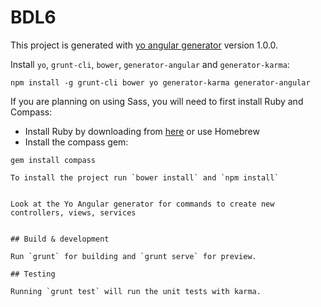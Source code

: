 # BDL6

This project is generated with [yo angular generator](https://github.com/yeoman/generator-angular)
version 1.0.0.

Install `yo`, `grunt-cli`, `bower`, `generator-angular` and `generator-karma`:
```
npm install -g grunt-cli bower yo generator-karma generator-angular
```

If you are planning on using Sass, you will need to first install Ruby and Compass:
- Install Ruby by downloading from [here](http://rubyinstaller.org/downloads/) or use Homebrew
- Install the compass gem:
```
gem install compass

To install the project run `bower install` and `npm install`


Look at the Yo Angular generator for commands to create new controllers, views, services


## Build & development

Run `grunt` for building and `grunt serve` for preview.

## Testing

Running `grunt test` will run the unit tests with karma.
